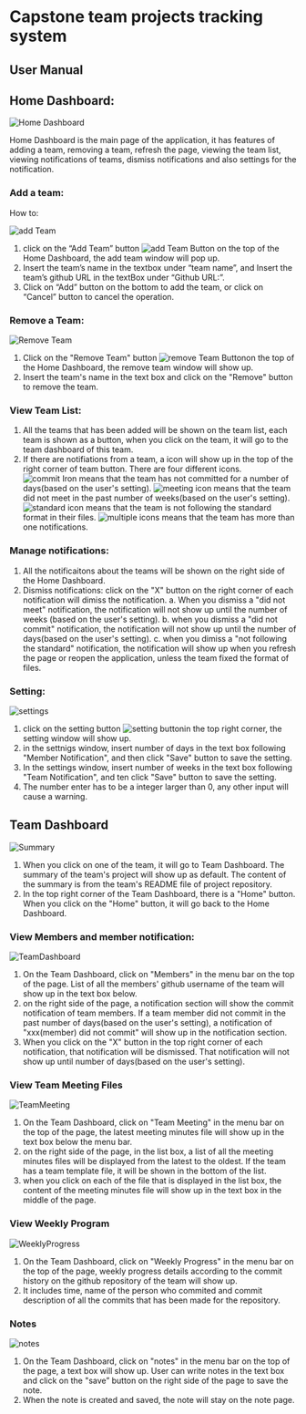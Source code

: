 # Capstone team projects tracking system
## User Manual

## Home Dashboard:
![Home Dashboard](https://github.com/nlturner2/CS690-Project/blob/master/HomeDashboard.PNG)

Home Dashboard is the main page of the application, it has features of adding a team, removing a team, refresh the page, viewing the team list, viewing notifications of teams, dismiss notifications and also settings for the notification. 
### Add a team:

How to:

![add Team](https://github.com/nlturner2/CS690-Project/blob/master/addTeam.png)

1. click on the “Add Team” button ![add Team Button](https://github.com/nlturner2/CS690-Project/blob/master/AddTeamButton.png) on the top of the Home Dashboard, the add team window will pop up.
2. Insert the team’s name in the textbox under “team name”, and Insert the team’s github URL in the textBox under “Github URL:”.
3. Click on “Add” button on the bottom to add the team, or click on “Cancel” button to cancel the operation. 


### Remove a Team:


![Remove Team](https://github.com/nlturner2/CS690-Project/blob/master/removeTeam.PNG)


1. Click on the "Remove Team" button ![remove Team Button](https://github.com/nlturner2/CS690-Project/blob/master/RemoveTeamButton.png)on the top of the Home Dashboard, the remove team window will show up.
2. Insert the team's name in the text box and click on the "Remove" button to remove the team.


### View Team List:

1. All the teams that has been added will be shown on the team list, each team is shown as a button, when you click on the team, it will go to the team dashboard of this team. 
2. If there are notifiations from a team, a icon will show up in the top of the right corner of team button. There are four different icons. ![commit Iron](https://github.com/nlturner2/CS690-Project/blob/master/commitIron.png) means that the team has not committed for a number of days(based on the user's setting). ![meeting icon](https://github.com/nlturner2/CS690-Project/blob/master/MeetingIcon.png) means that the team did not meet in the past number of weeks(based on the user's setting). ![standard icon](https://github.com/nlturner2/CS690-Project/blob/master/StandardIcon.png) means that the team is not following the standard format in their files. ![multiple icons](https://github.com/nlturner2/CS690-Project/blob/master/multipleIcon.png) means that the team has more than one notifications.

### Manage notifications:

1. All the notificaitons about the teams will be shown on the right side of the Home Dashboard. 
2. Dismiss notifications: click on the "X" button on the right corner of each notification will dimiss the notification. 
  a. When you dismiss a "did not meet" notification, the notification will not show up until the number of weeks (based on the user's setting).
  b. when you dismiss a "did not commit" notification, the notification will not show up until the number of days(based on the user's setting).
  c. when you dimiss a "not following the standard" notification, the notification will show up when you refresh the page or reopen the application, unless the team fixed the format of files. 
 
 ### Setting:
 ![settings](https://github.com/nlturner2/CS690-Project/blob/master/settings.PNG)
 
 1. click on the setting button ![setting button](https://github.com/nlturner2/CS690-Project/blob/master/Setting.png)in the top right corner, the setting window will show up. 
 2. in the settnigs window, insert number of days in the text box following "Member Notification", and then click "Save" button to save the setting. 
 3. In the settings window, insert number of weeks in the text box following "Team Notification", and ten click "Save" button to save the setting. 
 4. The number enter has to be a integer larger than 0, any other input will cause a warning.


## Team Dashboard

![Summary](https://github.com/nlturner2/CS690-Project/blob/master/summary.PNG)

1. When you click on one of the team, it will go to Team Dashboard. The summary of the team's project will show up as default. The content of the summary is from the team's README file of project repository.
2. In the top right corner of the Team Dashboard, there is a "Home" button. When you click on the "Home" button, it will go back to the Home Dashboard. 
### View Members and member notification:

![TeamDashboard](https://github.com/nlturner2/CS690-Project/blob/master/TeamDashboard.PNG)


1. On the Team Dashboard, click on "Members" in the menu bar on the top of the page. List of all the members' github username of the team will show up in the text box below. 
2. on the right side of the page, a notification section will show the commit notification of team members. If a team member did not commit in the past number of days(based on the user's setting), a notification of "xxx(member) did not commit" will show up in the notification section. 
3. When you click on the "X" button in the top right corner of each notification, that notification will be dismissed. That notification will not show up until number of days(based on the user's setting).

### View Team Meeting Files

![TeamMeeting](https://github.com/nlturner2/CS690-Project/blob/master/TeamMeeting.PNG)

1. On the Team Dashboard, click on "Team Meeting" in the menu bar on the top of the page, the latest meeting minutes file will show up in the text box below the menu bar. 
2. on the right side of the page, in the list box, a list of all the meeting minutes files will be displayed from the latest to the oldest. If the team has a team template file, it will be shown in the bottom of the list. 
3. when you click on each of the file that is displayed in the list box, the content of the meeting minutes file will show up in the text box in the middle of the page. 

### View Weekly Program

![WeeklyProgress](https://github.com/nlturner2/CS690-Project/blob/master/WeeklyProgress.PNG)


1. On the Team Dashboard, click on "Weekly Progress" in the menu bar on the top of the page, weekly progress details according to the commit history on the github repository of the team will show up. 
2. It includes time, name of the person who commited and commit description of all the commits that has been made for the repository.


### Notes

![notes](https://github.com/nlturner2/CS690-Project/blob/master/notes.PNG)

1. On the Team Dashboard, click on "notes" in the menu bar on the top of the page, a text box will show up. User can write notes in the text box and click on the "save” button on the right side of the page to save the note. 
2. When the note is created and saved, the note will stay on the note page.

